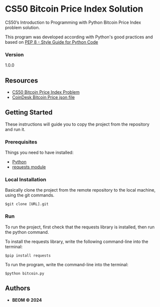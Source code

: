 # CS50 Bitcoin Price Index Solution
CS50’s Introduction to Programming with Python Bitcoin Price Index problem solution.

This program was developed according with Python's good practices and based on [PEP 8 - Style Guide for Python Code](https://peps.python.org/pep-0008/)

### Version
1.0.0


## Resources
* [CS50 Bitcoin Price Index Problem](https://cs50.harvard.edu/python/2022/psets/4/bitcoin/)
* [CoinDesk Bitcoin Price json file](https://api.coindesk.com/v1/bpi/currentprice.json)


## Getting Started

These instructions will guide you to copy the project from the repository and run it.

### Prerequisites

Things you need to have installed:
* [Python](https://docs.python.org/3/using/unix.html#getting-and-installing-the-latest-version-of-python)
* [requests module](https://requests.readthedocs.io/en/latest/)

### Local Installation

Basically clone the project from the remote repository to the local machine, using the git commands.

```
$git clone [URL].git
```

### Run
To run the project, first check that the requests library is installed, then run the python command.

To install the requests library, write the following command-line into the terminal:
```
$pip install requests
```

To run the program, write the command-line into the terminal:
```
$python bitcoin.py
```

## Authors

* **BEOM &copy; 2024**
